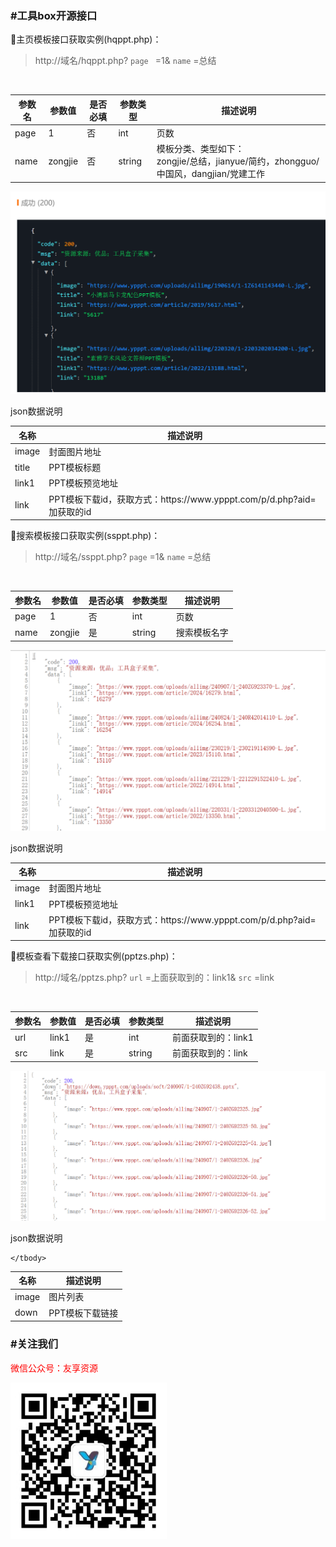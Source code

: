 <h3>#工具box开源接口</h3>

  🔵主页模板接口获取实例(hqppt.php)：
  <br>
> http://域名/hqppt.php? `page ` =1&amp; `name` =总结
  <br>
  <table><thead><tr><th>参数名</th><th>参数值</th><th>是否必填</th><th>参数类型</th><th>描述说明</th></tr></thead>
    <tbody>
      <tr>
        <td><span>page</span></td><td>1</td></td><td>否</td><td>int</td><td>页数</td>
      </tr>
      <tr>
        <td><span>name</span></td><td>zongjie</td></td><td>否</td><td>string</td><td>模板分类、类型如下：<br>zongjie/总结，jianyue/简约，zhongguo/中国风，dangjian/党建工作</td>
      </tr>
    </tbody>
  </table>
  <img width="600" src="https://github.com/duijiao/tools/blob/main/image.png?raw=true">
  <P>json数据说明</P>
  <table><thead><tr><th>名称</th><th>描述说明</th></tr></thead>
    <tbody>
      <tr>
        <td><span>image</span></td><td>封面图片地址</td>
      </tr>
      <tr>
        <td><span>title</span></td><td>PPT模板标题</td>
      </tr>
      <tr>
        <td><span>link1</span></td><td>PPT模板预览地址</td>
      </tr>
      <tr>
        <td><span>link</span></td><td>PPT模板下载id，获取方式：https://www.ypppt.com/p/d.php?aid=加获取的id</td>
      </tr>
    </tbody>
  </table>


  🔵搜索模板接口获取实例(ssppt.php)：
  <br>
  > http://域名/ssppt.php? `page` =1&amp; `name` =总结
  <br>
  <table><thead><tr><th>参数名</th><th>参数值</th><th>是否必填</th><th>参数类型</th><th>描述说明</th></tr></thead>
    <tbody>
      <tr>
        <td><span>page</span></td><td>1</td></td><td>否</td><td>int</td><td>页数</td>
      </tr>
      <tr>
        <td><span>name</span></td><td>zongjie</td></td><td>是</td><td>string</td><td>搜索模板名字</td>
      </tr>
    </tbody>
  </table>
  <img width="600" src="https://github.com/duijiao/tools/blob/main/mmexport1732530271642.png?raw=true">
  <P>json数据说明</P>
  <table><thead><tr><th>名称</th><th>描述说明</th></tr></thead>
    <tbody>
      <tr>
        <td><span>image</span></td><td>封面图片地址</td>
      </tr>
      <tr>
        <td><span>link1</span></td><td>PPT模板预览地址</td>
      </tr>
      <tr>
        <td><span>link</span></td><td>PPT模板下载id，获取方式：https://www.ypppt.com/p/d.php?aid=加获取的id</td>
      </tr>
    </tbody>
  </table>

  🔵模板查看下载接口获取实例(pptzs.php)：
  <br>
> http://域名/pptzs.php? `url` =上面获取到的：link1&amp; `src` =link
  <br>
  <table><thead><tr><th>参数名</th><th>参数值</th><th>是否必填</th><th>参数类型</th><th>描述说明</th></tr></thead>
    <tbody>
      <tr>
        <td><span>url</span></td><td>link1</td></td><td>是</td><td>int</td><td>前面获取到的：link1</td>
      </tr>
      <tr>
        <td><span>src</span></td><td>link</td></td><td>是</td><td>string</td><td>前面获取到的：link</td>
      </tr>
    </tbody>
  </table>
  <img width="600" src="https://github.com/duijiao/tools/blob/main/mmexport1732530266995.png?raw=true">
  <p>json数据说明</p>
  <table><thead><tr><th>名称</th><th>描述说明</th></tr></thead>
    <tbody>
      <tr>
        <td><span>image</span></td><td>图片列表</td>
      </tr>
      <tr>
        <td><span>down</span></td><td>PPT模板下载链接</td>
      </tr>
     
    </tbody>
  </table>
<h3>#关注我们</h3>
<p style="color:red">
微信公众号：友享资源</p>
<img width="250" src="https://github.com/duijiao/tools/blob/main/qrcode_for_gh_407a4f664545_258.jpg?raw=true">
